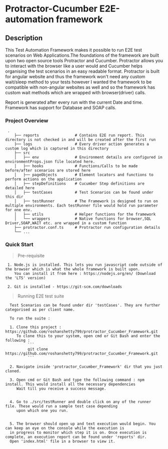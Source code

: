# Protractor-Cucumber E2E-automation framework


## Description

This Test Automation Framework makes it possible to run E2E test scenarios on Web Applications.The foundations of the framework are built upon two open source tools Protractor and Cucumber. Protractor allows you to interact with the browser like a user would and Cucumber helps organising the test scenarios in an easy readable format. 
  Protractor is built for angular website and thus the framework won't need any custom wait/sleep method to your tests however I wanted the framework to be compatible with non-angular websites as well and so the framework has custom wait methods which are wrapped with browser(driver) calls. 
  
 Report is generated after every run with the current Date and time. Framework has support for Database and SOAP calls.  	
	
	   
     
### Project Overview

     .  
        ├── reports                # Contains E2E run report. This directory is not checked in and will be created after the first run
	    ├── logs                   # Every driver action generates a custom log which is captured in this directory
        ├── src                    
        │   ├── env                # Environment details are configured in environmentProps.json file located here.
        │   ├── hooks              # Functions/Calls to be made before/after scenarios are stored here
        │   ├── pageObjects        # Element locators and functions to perform actions on the application
        │   ├── stepDefinitions    # Cucumber Step definitions are detailed here
        │   ├── testCases          # Test Scenarios can be found under this dir  
	    │   ├── testRunner         # The Framework is designed to run on multiple environments. Each testRunner file would hold run parameter for one env. 
        │   ├── utils              # Helper functions for the framework
        │   └── wrappers           # Native functions for browser,SQL Driver,SOAP,WAIT etc. are wrapped in a custom function                
        ├── protractor.conf.ts     # Protractor run configuration details
        └── ...
        
### Quick Start 
     
   > Pre-requisite
     
     1. Node.js is installed. This lets you run javascript code outside of the browser which is what the whole framework is built upon.
        You can install it from here : https://nodejs.org/en/ (Download the 'LTS' version)
     
     2. Git is installed - https://git-scm.com/downloads 
     

        
   > Running E2E test suite
      
      Test Scenarios can be found under dir 'testCases'. They are further categorised as per client name. 
      
      To run the suite : 
      
      1. Clone this project : https://github.com/roshanshetty799/protractor_Cucumber_Framework.git
         To clone this to your system, open cmd or Git Bash and enter the following : 
              ```
              git clone https://github.com/roshanshetty799/protractor_Cucumber_Framework.git
              ```
      
      2. Navigate inside 'protractor_Cucumber_Framework' dir that you just cloned. 
      
      3. Open cmd or Git Bash and type the following command : npm install. This would install all the necessary dependencies
         Wait till you receive a success message. 
      
      
	  4. Go to ./src/testRunner and double click on any of the runner file. These would run a sample test case depending 
	     upon which one you run. 
       
  
      5. The browser should open up and text execution would begin. You can keep an eye on the console while the execution is 
      in progress to monitor which step it is on. Once execution is complete, an execution report can be found under 'reports' dir.
      Open 'index.html' file in a browser to view it.  
	  
	  
	  
